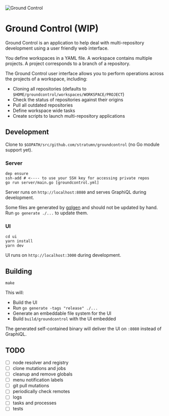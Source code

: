 ![Ground Control](https://raw.githubusercontent.com/stratumn/groundcontrol/master/hero.png)

# Ground Control (WIP)

Ground Control is an application to help deal with multi-repository development using a user friendly web interface.

You define workspaces in a YAML file.
A workspace contains multiple projects.
A project corresponds to a branch of a repository.

The Ground Control user interface allows you to perform operations across the projects of a workspace, including:

- Cloning all repositories (defaults to `$HOME/groundcontrol/workspaces/WORKSPACE/PROJECT`)
- Check the status of repositories against their origins
- Pull all outdated repositories
- Define workspace wide tasks
- Create scripts to launch multi-repository applications

## Development

Clone to `$GOPATH/src/github.com/stratumn/groundcontrol` (no Go module support yet).

### Server

```
dep ensure
ssh-add # <---- to use your SSH key for accessing private repos
go run server/main.go [groundcontrol.yml]
```

Server runs on `http://localhost:8080` and serves GraphiQL during development.

Some files are generated by [gqlgen](https://gqlgen.com) and should not be updated by hand.
Run `go generate ./...` to update them.

### UI

```
cd ui
yarn install
yarn dev
```

UI runs on `http://localhost:3000` during development.

## Building

```
make
```

This will:

- Build the UI
- Run `go generate -tags "release" ./...`
- Generate an embeddable file system for the UI
- Build `build/groundcontrol` with the UI embedded

The generated self-contained binary will deliver the UI on `:8080` instead of GraphiQL.

## TODO

- [ ] node resolver and registry
- [ ] clone mutations and jobs
- [ ] cleanup and remove globals
- [ ] menu notification labels
- [ ] git pull mutations
- [ ] periodically check remotes
- [ ] logs
- [ ] tasks and processes
- [ ] tests
